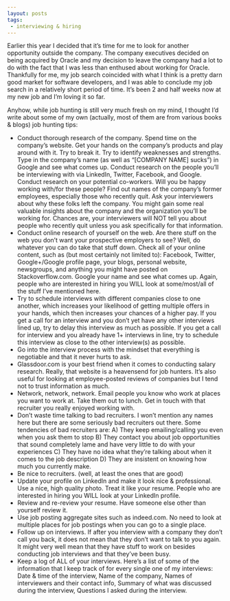 ```yaml
---
layout: posts
tags:
 - interviewing & hiring
---
```


Earlier this year I decided that it’s time for me to look for another opportunity outside the company.  The company executives decided on being acquired by Oracle and my decision to leave the company had a lot to do with the fact that I was less than enthused about working for Oracle.  Thankfully for me, my job search coincided with what I think is a pretty darn good market for software developers, and I was able to conclude my job search in a relatively short period of time.  It’s been 2 and half weeks now at my new job and I’m loving it so far.

Anyhow, while job hunting is still very much fresh on my mind, I thought I’d write about some of my own (actually, most of them are from various books & blogs) job hunting tips:

* Conduct thorough research of the company.   Spend time on the company’s website.  Get your hands on the company’s products and play around with it.  Try to break it.  Try to identify weaknesses and strengths.  Type in the company’s name (as well as “[COMPANY NAME] sucks”) in Google and see what comes up.  Conduct research on the people you’ll be interviewing with via LinkedIn, Twitter, Facebook, and Google.  Conduct research on your potential co-workers.  Will you be happy working with/for these people?  Find out names of the company’s former employees, especially those who recently quit.  Ask your interviewers about why these folks left the company.  You might gain some real valuable insights about the company and the organization you’ll be working for.  Chances are, your interviewers will NOT tell you about people who recently quit unless you ask specifically for that information.
* Conduct online research of yourself on the web.  Are there stuff on the web you don’t want your prospective employers to see?  Well, do whatever you can do take that stuff down.  Check all of your online content, such as (but most certainly not limited to): Facebook, Twitter, Google+/Google profile page, your blogs, personal website,  newsgroups, and anything you might have posted on Stackoverflow.com.  Google your name and see what comes up.  Again, people who are interested in hiring you WILL look at some/most/all of the stuff I’ve mentioned here.
* Try  to schedule interviews with different companies close to one another, which increases your likelihood of getting multiple offers in your hands, which then increases your chances of a higher pay.  If you get a call for an interview and you don’t yet have any other interviews lined up, try to delay this interview as much as possible.  If you get a call for interview and you already have 1+ interviews in line, try to schedule this interview as close to the other interview(s) as possible.
* Go into the interview process with the mindset that everything is negotiable and that it never hurts to ask.
* Glassdoor.com is your best friend when it comes to conducting salary research.  Really, that website is a heavensend for job hunters.  It’s also useful for looking at employee-posted reviews of companies but I tend not to trust information as much.
* Network, network, network.  Email people you know who work at places you want to work at.  Take them out to lunch.  Get in touch with that recruiter you really enjoyed working with.
* Don’t waste time talking to bad recruiters.  I won’t mention any names here but there are some seriously bad recruiters out there.  Some tendencies of bad recruiters are: A) They keep emailing/calling you even when you ask them to stop B) They contact you about job opportunities that sound completely lame and have very little to do with your experiences C) They have no idea what they’re talking about when it comes to the job description D) They are insistent on knowing how much you currently make.
* Be nice to recruiters. (well, at least the ones that are good)
* Update your profile on LinkedIn and make it look nice & professional.  Use a nice, high quality photo.   Treat it like your resume.  People who are interested in hiring you WILL look at your LinkedIn profile.
* Review and re-review your resume.  Have someone else other than yourself review it.
* Use job posting aggregate sites such as indeed.com.  No need to look at multiple places for job postings when you can go to a single place.
* Follow up on interviews.  If after you interview with a company they don’t call you back, it does not mean that they don’t want to talk to you again.  It might very well mean that they have stuff to work on besides conducting job interviews and that they’ve been busy.
* Keep a log of ALL  of your interviews.   Here’s a list of some of the information that I keep track of for every single one of my interviews:  Date & time of the interview, Name of the company, Names of interviewers and their contact info, Summary of what was discussed during the interview, Questions I asked during the interview.
